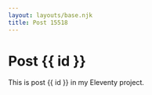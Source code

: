 ```yaml
---
layout: layouts/base.njk
title: Post 15518
---
```


# Post {{ id }}

This is post {{ id }} in my Eleventy project.
